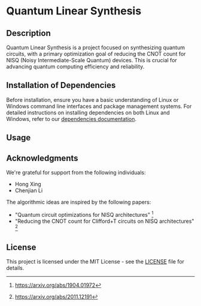 # Quantum Linear Synthesis

## Description
Quantum Linear Synthesis is a project focused on synthesizing quantum circuits, with a primary optimization goal of reducing the CNOT count for NISQ (Noisy Intermediate-Scale Quantum) devices. This is crucial for advancing quantum computing efficiency and reliability.

## Installation of Dependencies
Before installation, ensure you have a basic understanding of Linux or Windows command line interfaces and package management systems. For detailed instructions on installing dependencies on both Linux and Windows, refer to our [dependencies documentation](./docs/dependencies.md).

## Usage
<!-- TODO:[Add instructions or examples on how to use the software or run tests.] -->

## Acknowledgments
<!-- This project is funded by ISCAS [insert link].  -->
We're grateful for support from the following individuals:
- Hong Xing
- Chenjian Li
  
The algorithmic ideas are inspired by the following papers:
- "Quantum circuit optimizations for NISQ architectures" [^1]
- "Reducing the CNOT count for Clifford+T circuits on NISQ architectures" [^2]

[^1]: https://arxiv.org/abs/1904.01972
[^2]: https://arxiv.org/abs/2011.12191

## License
This project is licensed under the MIT License - see the [LICENSE](LICENSE) file for details.

